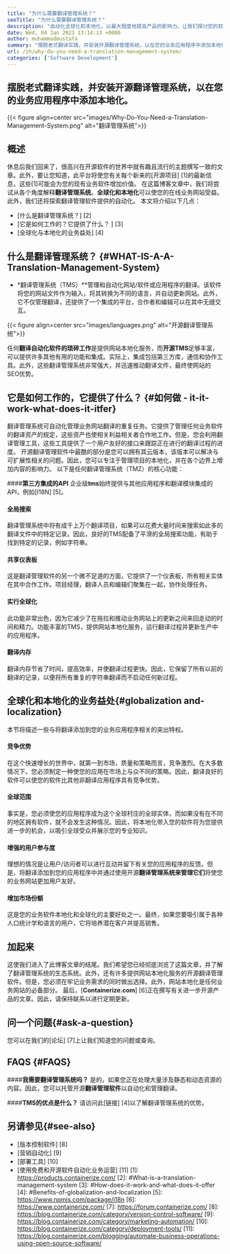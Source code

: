 ```yaml
---
title: "为什么需要翻译管理系统？" 
seoTitle: "为什么需要翻译管理系统？" 
description: "自动化全球化和本地化，以最大程度地提高产品的影响力。让我们探讨您的软件如何利用翻译管理系统。" 
date: Wed, 04 Jan 2023 13:14:13 +0000
author: muhammadmustafa
summary: "摆脱老式翻译实践，并安装开源翻译管理系统，以在您的业务应用程序中添加本地化。" 
url: /zh/why-do-you-need-a-translation-management-system/
categories: ['Software Development']
---
```


## 摆脱老式翻译实践，并安装开源翻译管理系统，以在您的业务应用程序中添加本地化。

{{< figure align=center src="images/Why-Do-You-Need-a-Translation-Management-System.png" alt="翻译管理系统">}}


## 概述
休息后我们回来了，很高兴在开源软件的世界中就有趣且流行的主题撰写一致的文章。此外，要让您知道，此平台将使您有关每个新来的[开源项目] [1]的最新信息，这些[1]可能会为您的现有业务软件增加价值。
在这篇博客文章中，我们将尝试从各个角度解释**翻译管理系统**。**全球化和本地化**可以使您的在线业务网站受益。此外，我们还将探索翻译管理软件提供的自动化。
本文将介绍以下几点：
  * [什么是翻译管理系统？] [2]
  * [它是如何工作的？它提供了什么？ ] [3]
  * [全球化与本地化的业务益处] [4]

## 什么是翻译管理系统？ {#WHAT-IS-A-A-Translation-Management-System}
* *翻译管理系统（TMS）**管理和自动化网站/软件或应用程序的翻译。该软件将您的网站文件作为输入，将其转换为不同的语言，并自动更新网站。此外，它不仅管理翻译，还提供了一个集成的平台，合作者和编辑可以在其中无缝交互。

{{< figure align=center src="images/languages.png" alt="开源翻译管理系统">}}

任何**翻译自动化软件的琐碎工作**是提供网站本地化服务，而**开源TMS**足够丰富，可以提供许多其他有用的功能和集成。实际上，集成包括第三方库，通信和协作工具。此外，这些翻译管理系统非常强大，并迅速推动翻译文件，最终使网站的SEO优势。

## 它是如何工作的，它提供了什么？ {#如何做 -  it-it-work-what-does-it-itfer}
翻译管理系统可自动化管理业务网站翻译的重复任务。它提供了管理任何业务软件的翻译资产的规定，这些资产也使相关利益相关者合作地工作。但是，您会利用翻译管理工具，这些工具提供了一个用户友好的接口来跟踪正在进行的翻译过程的进度。
开源翻译管理软件中最酷的部分是您可以拥有其云版本，该版本可以解决与可扩展性相关的问题。因此，您可以专注于管理项目的本地化，并在各个边界上增加内容的影响力。
以下是任何翻译管理系统（TMZ）的核心功能：

####**第三方集成的API**
企业级**tms**始终提供与其他应用程序和翻译模块集成的API，例如[I18N] [5]。

#### 全局搜索
翻译管理系统中将有成千上万个翻译项目，如果可以花费大量时间来搜索如此多的翻译文件中的特定记录。因此，良好的TMS配备了平滑的全局搜索功能，有助于找到特定的记录，例如字符串。

#### 共享仪表板
这是翻译管理软件的另一个微不足道的方面，它提供了一个仪表板，所有相关实体在其中合作工作。项目经理，翻译人员和编辑们聚集在一起，协作处理任务。

#### 实行全球化
此功能非常出色，因为它减少了在拖拉和推动业务网站上的更新之间来回走动的时间和精力。功能丰富的TMS，提供网站本地化服务，运行翻译过程并更新生产中的应用程序。

#### 翻译内存
翻译内存节省了时间，提高效率，并使翻译过程更快。因此，它保留了所有以前的翻译的记录，以便将所有重复的字符串翻译而不启动任何新过程。

## 全球化和本地化的业务益处{#globalization and-localization}
本节将描述一些与将翻译添加到您的业务应用程序相关的突出特权。

#### 竞争优势
在这个快速增长的世界中，就第一到市场，质量和策略而言，竞争激烈。在大多数情况下，您必须制定一种使您的应用在市场上与众不同的策略。因此，翻译良好的软件可以使您的软件比其他非翻译应用程序具有竞争优势。

#### 全球范围
事实是，您必须使您的应用程序成为这个全球村庄的全球实体，而如果没有在不同的地区拥有软件，就不会发生这种情况。因此，将本地化带入您的软件将为您提供进一步的机会，以吸引全球受众并展示您的专业知识。

#### 增强的用户参与度
理想的情况是让用户/访问者可以进行互动并留下有关您的应用程序的反馈。但是，将翻译添加到您的应用程序中并通过使用开源**翻译管理系统来管理它们**将使您的业务网站更加用户友好。

#### 增加市场份额
这是您的业务软件本地化和全球化的主要好处之一。最终，如果您要吸引属于各种人口统计学和语言的用户，它将培养潜在客户并提高销售。

## 加起来
这使我们进入了此博客文章的结尾。我们希望您已经彻底浏览了这篇文章，并了解了翻译管理系统的生态系统。此外，还有许多提供网站本地化服务的开源翻译管理软件。但是，您必须在牢记业务需求的同时做出选择。此外，网站本地化是任何业务网站的必备部分。
最后，[**Containerize.com**] [6]正在撰写有关进一步开源产品的文章。因此，请保持联系以进行定期更新。

## 问一个问题{#ask-a-question}
您可以在我们的[论坛] [7]上让我们知道您的问题或查询。

## FAQS {#FAQS}

####**我需要翻译管理系统吗？**
是的，如果您正在处理大量涉及静态和动态资源的内容。因此，您可以托管开源**翻译管理软件**以自动化和管理翻译。

####**TMS的优点是什么？**
请访问此[链接] [4]以了解翻译管理系统的优势。

## 另请参见{#see-also}
  * [版本控制软件] [8]
  * [营销自动化] [9]
  * [部署工具] [10]
  * [使用免费和开源软件自动化业务运营] [11]
[1]: https://products.containerize.com/
[2]: #What-is-a-translation-management-system
[3]: #How-does-it-work-and-what-does-it-offer
[4]: #Benefits-of-globalization-and-localization
[5]: https://www.npmjs.com/package/i18n
[6]: https://www.containerize.com/
[7]: https://forum.containerize.com/
[8]: https://blog.containerize.com/category/version-control-software/
[9]: https://blog.containerize.com/category/marketing-automation/
[10]: https://blog.containerize.com/category/deployment-tools/
[11]: https://blog.containerize.com/blogging/automate-business-operations-using-open-source-software/
